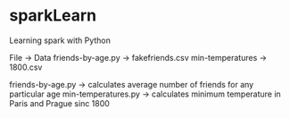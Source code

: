 # sparkLearn
Learning spark with Python

File -> Data
friends-by-age.py -> fakefriends.csv
min-temperatures -> 1800.csv


friends-by-age.py -> calculates average number of friends for any particular age
min-temperatures.py -> calculates minimum temperature in Paris and Prague sinc 1800
